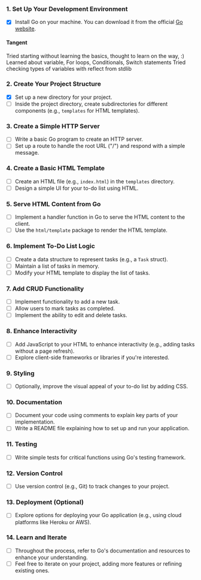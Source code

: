 ### 1. Set Up Your Development Environment

- [x] Install Go on your machine. You can download it from the official [Go website](https://golang.org/dl/).

#### Tangent

Tried starting without learning the basics, thought to learn on the way, :)
Learned about variable, For loops, Conditionals, Switch statements
Tried checking types of variables with reflect from stdlib

### 2. Create Your Project Structure

- [x] Set up a new directory for your project.
- [ ] Inside the project directory, create subdirectories for different components (e.g., `templates` for HTML templates).

### 3. Create a Simple HTTP Server

- [ ] Write a basic Go program to create an HTTP server.
- [ ] Set up a route to handle the root URL ("/") and respond with a simple message.

### 4. Create a Basic HTML Template

- [ ] Create an HTML file (e.g., `index.html`) in the `templates` directory.
- [ ] Design a simple UI for your to-do list using HTML.

### 5. Serve HTML Content from Go

- [ ] Implement a handler function in Go to serve the HTML content to the client.
- [ ] Use the `html/template` package to render the HTML template.

### 6. Implement To-Do List Logic

- [ ] Create a data structure to represent tasks (e.g., a `Task` struct).
- [ ] Maintain a list of tasks in memory.
- [ ] Modify your HTML template to display the list of tasks.

### 7. Add CRUD Functionality

- [ ] Implement functionality to add a new task.
- [ ] Allow users to mark tasks as completed.
- [ ] Implement the ability to edit and delete tasks.

### 8. Enhance Interactivity

- [ ] Add JavaScript to your HTML to enhance interactivity (e.g., adding tasks without a page refresh).
- [ ] Explore client-side frameworks or libraries if you're interested.

### 9. Styling

- [ ] Optionally, improve the visual appeal of your to-do list by adding CSS.

### 10. Documentation

- [ ] Document your code using comments to explain key parts of your implementation.
- [ ] Write a README file explaining how to set up and run your application.

### 11. Testing

- [ ] Write simple tests for critical functions using Go's testing framework.

### 12. Version Control

- [ ] Use version control (e.g., Git) to track changes to your project.

### 13. Deployment (Optional)

- [ ] Explore options for deploying your Go application (e.g., using cloud platforms like Heroku or AWS).

### 14. Learn and Iterate

- [ ] Throughout the process, refer to Go's documentation and resources to enhance your understanding.
- [ ] Feel free to iterate on your project, adding more features or refining existing ones.
